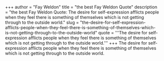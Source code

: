+++
author = "Fay Weldon"
title = "the best Fay Weldon Quote"
description = "the best Fay Weldon Quote: The desire for self-expression afflicts people when they feel there is something of themselves which is not getting through to the outside world."
slug = "the-desire-for-self-expression-afflicts-people-when-they-feel-there-is-something-of-themselves-which-is-not-getting-through-to-the-outside-world"
quote = '''The desire for self-expression afflicts people when they feel there is something of themselves which is not getting through to the outside world.'''
+++
The desire for self-expression afflicts people when they feel there is something of themselves which is not getting through to the outside world.
